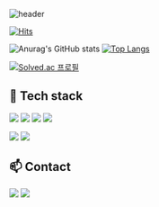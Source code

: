 ![header](https://capsule-render.vercel.app/api?type=waving&color=A3DCBE&height=300&section=header&text=Chang%20Su%20Chan!&fontColor=ffffff&fontSize=90)

[![Hits](https://hits.seeyoufarm.com/api/count/incr/badge.svg?url=https%3A%2F%2Fgithub.com%2Fconstdreamcoder&count_bg=%2379C83D&title_bg=%23555555&icon=&icon_color=%23E7E7E7&title=hits&edge_flat=false)](https://hits.seeyoufarm.com)

![Anurag's GitHub stats](https://github-readme-stats.vercel.app/api?username=constdreamcoder&show_icons=true&theme=gruvbox) [![Top Langs](https://github-readme-stats.vercel.app/api/top-langs/?username=constdreamcoder&layout=compact)](https://github.com/constdreamcoder/github-readme-stats)

[![Solved.ac 프로필](http://mazassumnida.wtf/api/generate_badge?boj=qnfxksms12)](https://solved.ac/qnfxksms12)
 
## 💪 Tech stack 
  <img src="https://img.shields.io/badge/HTML5-E34F26?style=for-the-badge&logo=HTML5&logoColor=white"/> <img src="https://img.shields.io/badge/CSS3-1572B6?style=for-the-badge&logo=CSS3&logoColor=white"/> <img src="https://img.shields.io/badge/JavaScript-FFE400?style=for-the-badge&logo=JavaScript&logoColor=black"/> <img src="https://img.shields.io/badge/REACT-61DAFB?style=for-the-badge&logo=React&logoColor=black"/>
  
<img src="https://img.shields.io/badge/Firebase-FFCA28?style=for-the-badge&logo=Firebase&logoColor=white"/> <img src="https://img.shields.io/badge/Socket.io-010101?style=for-the-badge&logo=Socket.io&logoColor=white"/>
  
## 📫 Contact
<a href="mailto:scdreamricher@gmail.com" target="_blank"><img src="https://img.shields.io/badge/Gmail-EA4335?style=for-the-badge&logo=Gmail&flat-square&logoGmail&logoColor=white" ></a>
<a href="mailto:tncks94@navver.com" target="_blank"><img src="https://img.shields.io/badge/Naver-03C75A?style=for-the-badge&logo=Naver&flat-square&logoGmail&logoColor=white" ></a>

<!--
**constdreamcoder/constdreamcoder** is a ✨ _special_ ✨ repository because its `README.md` (this file) appears on your GitHub profile.

Here are some ideas to get you started:

- 🔭 I’m currently working on ...
- 🌱 I’m currently learning ...
- 👯 I’m looking to collaborate on ...
- 🤔 I’m looking for help with ...
- 💬 Ask me about ...
- 📫 How to reach me: ...
- 😄 Pronouns: ...
- ⚡ Fun fact: ...
-->
